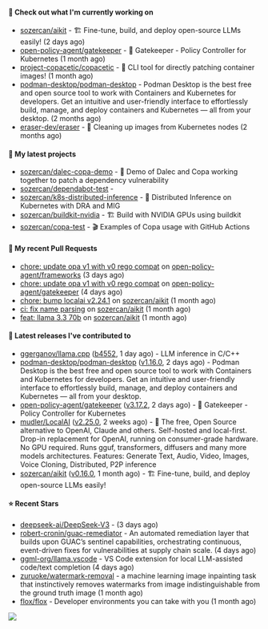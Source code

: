 #### 👷 Check out what I'm currently working on

- [sozercan/aikit](https://github.com/sozercan/aikit) - 🏗️ Fine-tune, build, and deploy open-source LLMs easily! (2 days ago)
- [open-policy-agent/gatekeeper](https://github.com/open-policy-agent/gatekeeper) - 🐊 Gatekeeper - Policy Controller for Kubernetes (1 month ago)
- [project-copacetic/copacetic](https://github.com/project-copacetic/copacetic) - 🧵 CLI tool for directly patching container images! (1 month ago)
- [podman-desktop/podman-desktop](https://github.com/podman-desktop/podman-desktop) - Podman Desktop is the best free and open source tool to work with Containers and Kubernetes for developers. Get an intuitive and user-friendly interface to effortlessly build, manage, and deploy containers and Kubernetes — all from your desktop. (2 months ago)
- [eraser-dev/eraser](https://github.com/eraser-dev/eraser) - 🧹 Cleaning up images from Kubernetes nodes (2 months ago)

#### 🌱 My latest projects

- [sozercan/dalec-copa-demo](https://github.com/sozercan/dalec-copa-demo) - 🤝 Demo of Dalec and Copa working together to patch a dependency vulnerability
- [sozercan/dependabot-test](https://github.com/sozercan/dependabot-test) - 
- [sozercan/k8s-distributed-inference](https://github.com/sozercan/k8s-distributed-inference) - 🦄 Distributed Inference on Kubernetes with DRA and MIG
- [sozercan/buildkit-nvidia](https://github.com/sozercan/buildkit-nvidia) - 🏗️ Build with NVIDIA GPUs using buildkit
- [sozercan/copa-test](https://github.com/sozercan/copa-test) - 🎬 Examples of Copa usage with GitHub Actions

#### 🔨 My recent Pull Requests

- [chore: update opa v1 with v0 rego compat](https://github.com/open-policy-agent/frameworks/pull/518) on [open-policy-agent/frameworks](https://github.com/open-policy-agent/frameworks) (3 days ago)
- [chore: update opa v1 with v0 rego compat](https://github.com/open-policy-agent/gatekeeper/pull/3798) on [open-policy-agent/gatekeeper](https://github.com/open-policy-agent/gatekeeper) (4 days ago)
- [chore: bump localai v2.24.1](https://github.com/sozercan/aikit/pull/450) on [sozercan/aikit](https://github.com/sozercan/aikit) (1 month ago)
- [ci: fix name parsing](https://github.com/sozercan/aikit/pull/449) on [sozercan/aikit](https://github.com/sozercan/aikit) (1 month ago)
- [feat: llama 3.3 70b](https://github.com/sozercan/aikit/pull/448) on [sozercan/aikit](https://github.com/sozercan/aikit) (1 month ago)

#### 🚀 Latest releases I've contributed to

- [ggerganov/llama.cpp](https://github.com/ggerganov/llama.cpp) ([b4552](https://github.com/ggerganov/llama.cpp/releases/tag/b4552), 1 day ago) - LLM inference in C/C&#43;&#43;
- [podman-desktop/podman-desktop](https://github.com/podman-desktop/podman-desktop) ([v1.16.0](https://github.com/podman-desktop/podman-desktop/releases/tag/v1.16.0), 2 days ago) - Podman Desktop is the best free and open source tool to work with Containers and Kubernetes for developers. Get an intuitive and user-friendly interface to effortlessly build, manage, and deploy containers and Kubernetes — all from your desktop.
- [open-policy-agent/gatekeeper](https://github.com/open-policy-agent/gatekeeper) ([v3.17.2](https://github.com/open-policy-agent/gatekeeper/releases/tag/v3.17.2), 2 days ago) - 🐊 Gatekeeper - Policy Controller for Kubernetes
- [mudler/LocalAI](https://github.com/mudler/LocalAI) ([v2.25.0](https://github.com/mudler/LocalAI/releases/tag/v2.25.0), 2 weeks ago) - :robot: The free, Open Source alternative to OpenAI, Claude and others. Self-hosted and local-first. Drop-in replacement for OpenAI,  running on consumer-grade hardware. No GPU required. Runs gguf, transformers, diffusers and many more models architectures. Features: Generate Text, Audio, Video, Images, Voice Cloning, Distributed, P2P inference
- [sozercan/aikit](https://github.com/sozercan/aikit) ([v0.16.0](https://github.com/sozercan/aikit/releases/tag/v0.16.0), 1 month ago) - 🏗️ Fine-tune, build, and deploy open-source LLMs easily!

#### ⭐ Recent Stars

- [deepseek-ai/DeepSeek-V3](https://github.com/deepseek-ai/DeepSeek-V3) -  (3 days ago)
- [robert-cronin/guac-remediator](https://github.com/robert-cronin/guac-remediator) - An automated remediation layer that builds upon GUAC’s sentinel capabilities, orchestrating continuous, event-driven fixes for vulnerabilities at supply chain scale. (4 days ago)
- [ggml-org/llama.vscode](https://github.com/ggml-org/llama.vscode) - VS Code extension for local LLM-assisted code/text completion (4 days ago)
- [zuruoke/watermark-removal](https://github.com/zuruoke/watermark-removal) - a machine learning image inpainting task that instinctively removes watermarks from image indistinguishable from the ground truth image  (1 month ago)
- [flox/flox](https://github.com/flox/flox) - Developer environments you can take with you (1 month ago)

![](https://github-readme-stats.vercel.app/api?username=sozercan&theme=vision-friendly-dark&hide_border=false&include_all_commits=true&count_private=true)
